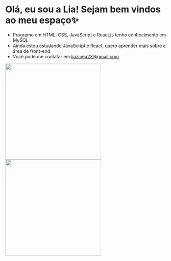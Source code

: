 # Olá, eu sou a Lia! Sejam bem vindos ao meu espaço✨
- Programo em HTML, CSS, JavaScript e React.js tenho conhecimento em MySQL
- Ainda estou estudando JavaScript e React, quero aprender mais sobre a área de front-end
- Você pode me contatar em liazinea23@gmail.com

<div align="center"><img src="gato_gif.webp" width="300px" align="left"> <img src="coraline_gif.webp" width="300px" align="left"></div>

  
